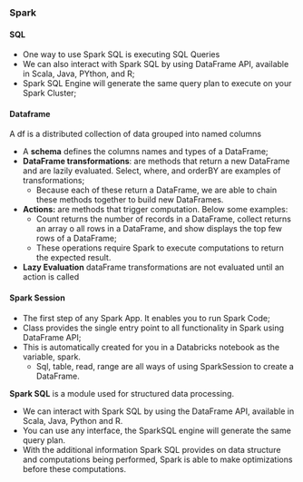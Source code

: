 ### Spark

#### SQL
- One way to use Spark SQL is executing SQL Queries
- We can also interact with Spark SQL by using DataFrame API, available in Scala, Java, PYthon, and R;
- Spark SQL Engine will generate the same query plan to execute on your Spark Cluster;
#### Dataframe
A df is a distributed collection of data grouped into named columns
- A __schema__ defines the columns names and types of a DataFrame;
- __DataFrame transformations__: are methods that return a new DataFrame and are lazily evaluated. Select, where, and orderBY are examples of transformations;
  - Because each of these return a DataFrame, we are able to chain these methods together to build new DataFrames.
- __Actions:__ are methods that trigger computation. Below some examples:
  - Count returns the number of records in a DataFrame, collect returns an array o all rows in a DataFrame, and show displays the top few rows of a DataFrame;
  - These operations require Spark to execute computations to return the expected result.
- __Lazy Evaluation__ dataFrame transformations are not evaluated until an action is called
#### Spark Session
- The first step of any Spark App. It enables you to run Spark Code;
- Class provides the single entry point to all functionality in Spark using DataFrame API;
- This is automatically created for you in a Databricks notebook as the variable, spark.
  - Sql, table, read, range are all ways of using SparkSession to create a DataFrame.

__Spark SQL__ is a module used for structured data processing. 
- We can interact with Spark SQL by using the DataFrame API, available in Scala, Java, Python and R.
- You can use any interface, the SparkSQL engine will generate the same query plan.
- With the additional information Spark SQL provides on data structure and computations being performed, Spark is able to make optimizations before these computations.


